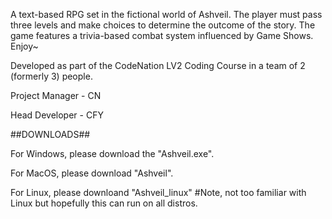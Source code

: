 A text-based RPG set in the fictional world of Ashveil. The player must pass three levels and make choices to determine the outcome of the story. The game features a trivia-based combat system influenced by Game Shows. Enjoy~

Developed as part of the CodeNation LV2 Coding Course in a team of 2 (formerly 3) people.

Project Manager - CN

Head Developer - CFY

##DOWNLOADS##

For Windows, please download the "Ashveil.exe".

For MacOS, please download "Ashveil".

For Linux, please downloand "Ashveil_linux"
#Note, not too familiar with Linux but hopefully this can run on all distros.
